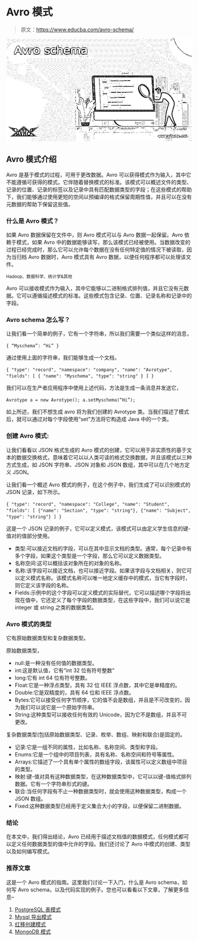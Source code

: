 # Avro 模式

> 原文：<https://www.educba.com/avro-schema/>

![Avro schema](img/3ed830b8ee89d75f453cb994d244a5fc.png)



## Avro 模式介绍

Avro 是基于模式的过程，可用于更改数据。Avro 可以获得模式作为输入，其中它不能遵循可获得的模式。它伴随着替换模式的标准。该模式可以概述文件的类型、记录的位置、记录的标签以及记录中具有匹配数据类型的字段；在这些模式的帮助下，我们能够通过使用更短的空间以预编译的格式保留周期性值，并且可以在没有元数据的帮助下保留这些值。

### 什么是 Avro 模式？

如果 Avro 数据保留在文件中，则 Avro 模式可以与 Avro 数据一起保留。Avro 依赖于模式，如果 Avro 中的数据能够读写，那么该模式已经被使用。当数据改变的过程已经完成时，那么它可以允许每个数据在没有任何特定值的情况下被读取，因为当归档 Avro 数据时，Avro 模式具有 Avro 数据，以便任何程序都可以处理该文件。

<small>Hadoop、数据科学、统计学&其他</small>

Avro 可以接收模式作为输入，其中它能够以二进制格式排列值，并且它没有元数据。它可以遵循描述模式的标准。这些模式包含记录、位置、记录名称和记录中的字段。

### Avro schema 怎么写？

让我们看一个简单的例子，它有一个字符串，所以我们需要一个类似这样的消息，

`{
“Myschema”: “Hi”
}`

通过使用上面的字符串，我们能够生成一个文档，

`{
"type": "record",
"namespace": "company",
"name": "Avrotype",
"fields": [
{
"name": "Myschema",
"type": "string"
}
] }`

我们可以在生产者应用程序中使用上述代码，方法是生成一条消息并发送它，

`Avrotype a = new Avrotype();
a.setMyschema(“Hi”);`

如上所述，我们不想生成 avro 将为我们创建的 Avrotype 类。当我们描述了模式后，就可以通过对每个字段使用“set”方法将它构造成 Java 中的一个类。

### 创建 Avro 模式:

让我们看看以 JSON 格式生成的 Avro 模式的创建，它可以用于非实质性的基于文本的数据交换格式，意味着它可以以人类可读的格式交换数据，并且该模式以三种方式生成，如 JSON 字符串、JSON 对象和 JSON 数组，其中可以在几个地方定义 JSON。

让我们看一个概述 Avro 模式的例子，在这个例子中，我们生成了可以识别模式的 JSON 记录，如下所示。

`{
"type": "record",
"namespace": "College",
"name": "Student",
"fields": [
{"name": "Section", "type": "string"},
{"name": "Subject", "type": "string"}
] }`

这是一个 JSON 记录的例子，它可以定义模式，该模式可以由定义学生信息的键-值对的值部分使用。

*   类型:可以接近文档的字段，可以在其中显示文档的类型。通常，每个记录中有多个字段，如果这个类型是一个字段，那么它可以定义数据类型。
*   名称空间:这可以概括该对象所在的对象的名称。
*   名称:该字段可以接近文档，也可以接近字段。如果该字段与文档相关，则它可以定义模式名称。该模式名称可以唯一地定义缓存中的模式，当它有字段时，则它定义该字段的名称。
*   Fields:示例中的这个字段可以定义模式的实际替代，它可以描述哪个字段将出现在值中，它还定义了每个字段的数据类型，在这些字段中，我们可以说它是 integer 或 string 之类的数据类型。

### Avro 模式的类型

它有原始数据类型和复杂数据类型。

原始数据类型，

*   null:是一种没有任何值的数据类型。
*   int:这是默认值，它有“int 32 位有符号整数”
*   long:它有 int 64 位有符号整数。
*   Float:它是一种浮点类型，具有 32 位 IEEE 浮点数，其中它是单精度的。
*   Double:它是双精度的，具有 64 位和 IEEE 浮点数。
*   Bytes:它可以接受任何字节顺序，它的值不会是数组，并且是不可改变的，因为我们可以说它是一个原始字符串。
*   String:这种类型可以接收任何有效的 Unicode，因为它不是数组，并且不可更改。

复杂数据类型(包括原始数据类型、记录、枚举、数组、映射和联合)是固定的。

*   记录:它是一组不同的属性，比如名称、名称空间、类型和字段。
*   Enums:它是一个组中的项目列表，具有名称、名称空间和符号等属性。
*   Arrays:它描述了一个具有单个属性的数组字段，该属性可以定义数组中项目的类型。
*   映射:键-值对具有这种数据类型，在这种数据类型中，它可以以键-值格式排列数据。它有一个字符串形式的键。
*   联合:当任何字段有不止一种数据类型时，就会使用这种数据类型，构成一个 JSON 数组。
*   Fixed:这种数据类型已经用于定义集合大小的字段，以便保留二进制数据。

### 结论

在本文中，我们得出结论，Avro 已经用于描述文档值的数据模式，任何模式都可以定义任何数据类型的值中允许的字段。我们还讨论了 Avro 中模式的创建、类型以及如何编写模式。

### 推荐文章

这是一个 Avro 模式的指南。这里我们讨论一下入门，什么是 Avro schema，如何写 Avro schema，以及代码实现的例子。您也可以看看以下文章，了解更多信息–

1.  [PostgreSQL 表模式](https://www.educba.com/postgresql-table-schema/)
2.  [Mysql 导出模式](https://www.educba.com/mysql-export-schema/)
3.  [红移创建模式](https://www.educba.com/redshift-create-schema/)
4.  [MongoDB 模式](https://www.educba.com/mongodb-schema/)





